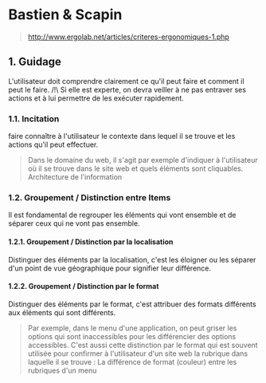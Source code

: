 
# Bastien & Scapin

> http://www.ergolab.net/articles/criteres-ergonomiques-1.php


## 1. Guidage

 L'utilisateur doit comprendre clairement ce qu'il peut faire et comment il peut le faire.
 /!\ Si elle est experte, on devra veiller à ne pas entraver ses actions et à lui permettre de les exécuter rapidement.

### 1.1. Incitation

faire connaître à l'utilisateur le contexte dans lequel il se trouve et les actions qu'il peut effectuer.
> Dans le domaine du web, il s'agit par exemple d'indiquer à l'utilisateur où il se trouve dans le site web et quels éléments sont cliquables. Architecture de l'information


###  1.2. Groupement / Distinction entre Items

 Il est fondamental de regrouper les éléments qui vont ensemble et de séparer ceux qui ne vont pas ensemble.

#### 1.2.1. Groupement / Distinction par la localisation

 Distinguer des éléments par la localisation, c'est les éloigner ou les séparer d'un point de vue géographique pour signifier leur différence.

#### 1.2.2. Groupement / Distinction par le format

Distinguer des éléments par le format, c'est attribuer des formats différents aux éléments qui sont différents.
> Par exemple, dans le menu d'une application, on peut griser les options qui sont inaccessibles pour les différencier des options accessibles.
> C'est aussi cette distinction par le format qui est souvent utilisée pour confirmer à l'utilisateur d'un site web la rubrique dans laquelle il se trouve : La différence de format (couleur) entre les rubriques d'un menu
